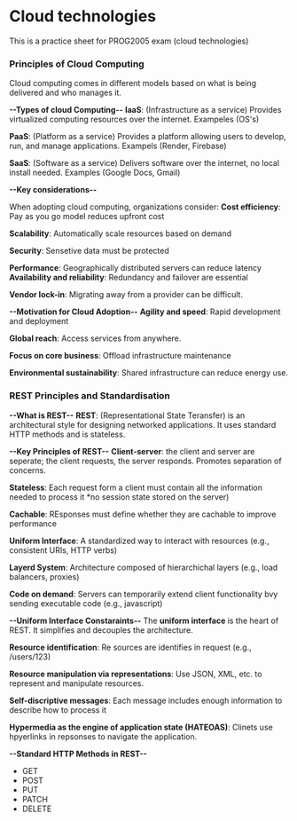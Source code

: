 # Cloud technologies
This is a practice sheet for PROG2005 exam (cloud technologies)

### Principles of Cloud Computing
Cloud computing comes in different models based on what is being delivered and who manages it.

**--Types of cloud Computing--**
**IaaS**: (Infrastructure as a service)
Provides virtualized computing resources over the internet. Exampeles (OS's)

**PaaS**: (Platform as a service)
Provides a platform allowing users to develop, run, and manage applications. Exampels (Render, Firebase)

**SaaS**: (Software as a service)
Delivers software over the internet, no local install needed. Examples (Google Docs, Gmail)

**--Key considerations--**

When adopting cloud computing, organizations consider:
**Cost efficiency**: Pay as you go model reduces upfront cost

**Scalability**: Automatically scale resources based on demand

**Security**: Sensetive data must be protected

**Performance**: Geographically distributed servers can reduce latency
**Availability and reliability**: Redundancy  and failover are essential

**Vendor lock-in**: Migrating away from a provider can be difficult.

**--Motivation for Cloud Adoption--**
**Agility and speed**: Rapid development and deployment

**Global reach**: Access services from anywhere.

**Focus on core business**: Offload infrastructure  maintenance

**Environmental sustainability**: Shared infrastructure can reduce energy use.

### REST Principles and Standardisation

**--What is REST--**
**REST**: (Representational State Teransfer) is an architectural style for designing networked applications. It uses standard HTTP methods and is stateless.

**--Key Principles of REST--**
**Client-server**: the client and server are seperate; the client requests, the server responds. Promotes separation of concerns.

**Stateless**: Each request form a client must contain all the information needed to process it *no session state stored on the server)

**Cachable**: REsponses must define whether they are cachable to improve performance

**Uniform Interface**: A standardized way to interact with resources (e.g., consistent URIs, HTTP verbs)

**Layerd System**: Architecture composed of hierarchichal layers (e.g., load balancers, proxies)

**Code on demand**: Servers can temporarily extend client functionality bvy sending executable code (e.g., javascript)

**--Uniform Interface Constaraints--**
The **uniform interface** is the heart of REST. It simplifies and decouples the architecture.

**Resource identification**: Re sources are identifies in request (e.g., /users/123)

**Resource manipulation via representations**: Use JSON, XML, etc. to represent and manipulate resources.

**Self-discriptive messages**:  Each message includes enough information to describe how to process it

**Hypermedia as the engine of application state (HATEOAS)**: Clinets use hpyerlinks in repsonses to navigate the application.

**--Standard HTTP Methods in REST--**
* GET
* POST
* PUT
* PATCH
* DELETE





















